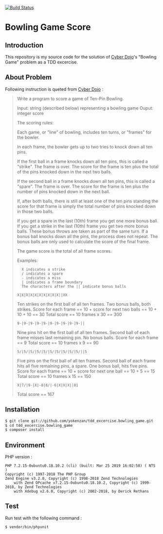 [![Build Status](https://travis-ci.org/yokenzan/tdd_excercise.bowling_game.svg?branch=master)](https://travis-ci.org/yokenzan/tdd_excercise.bowling_game)

# Bowling Game Score

## Introduction

This repository is my source code for the solution of [Cyber Dojo](http://www.cyber-dojo.org)'s "Bowling Game" problem as a TDD excercise.

## About Problem

Following instruction is queted from [Cyber Dojo](http://www.cyber-dojo.org) :

> Write a program to score a game of Ten-Pin Bowling.
> 
> Input: string (described below) representing a bowling game
> Ouput: integer score
> 
> The scoring rules:
> 
> Each game, or "line" of bowling, includes ten turns, 
> or "frames" for the bowler.
> 
> In each frame, the bowler gets up to two tries to 
> knock down all ten pins.
> 
> If the first ball in a frame knocks down all ten pins,
> this is called a "strike". The frame is over. The score 
> for the frame is ten plus the total of the pins knocked 
>   down in the next two balls.
>   
> If the second ball in a frame knocks down all ten pins, 
> this is called a "spare". The frame is over. The score 
> for the frame is ten plus the number of pins knocked 
>   down in the next ball.
>   
> If, after both balls, there is still at least one of the
> ten pins standing the score for that frame is simply
> the total number of pins knocked down in those two balls.
> 
> If you get a spare in the last (10th) frame you get one 
> more bonus ball. If you get a strike in the last (10th) 
> frame you get two more bonus balls.
> These bonus throws are taken as part of the same turn. 
> If a bonus ball knocks down all the pins, the process 
> does not repeat. The bonus balls are only used to 
> calculate the score of the final frame.
> 
> The game score is the total of all frame scores.
> 
> Examples:
>
> ```
>   X indicates a strike
>   / indicates a spare
>   - indicates a miss
>   | indicates a frame boundary
>   The characters after the || indicate bonus balls
> ```
>
> ``
> X|X|X|X|X|X|X|X|X|X||XX
> ``
>
> Ten strikes on the first ball of all ten frames.
> Two bonus balls, both strikes.
> Score for each frame == 10 + score for next two 
> balls == 10 + 10 + 10 == 30
> Total score == 10 frames x 30 == 300
> 
> ``
> 9-|9-|9-|9-|9-|9-|9-|9-|9-|9-||
> ``
>
> Nine pins hit on the first ball of all ten frames.
> Second ball of each frame misses last remaining pin.
> No bonus balls.
> Score for each frame == 9
> Total score == 10 frames x 9 == 90
> 
> ``
> 5/|5/|5/|5/|5/|5/|5/|5/|5/|5/||5
> ``
>
> Five pins on the first ball of all ten frames.
> Second ball of each frame hits all five remaining
> pins, a spare.
> One bonus ball, hits five pins.
> Score for each frame == 10 + score for next one
> ball == 10 + 5 == 15
> Total score == 10 frames x 15 == 150
>
> ``
> X|7/|9-|X|-8|8/|-6|X|X|X||81
> ``
>
> Total score == 167
>
>


## Installation

```bash
$ git clone git://github.com/yokenzan/tdd_excercise.bowling_game.git
$ cd tdd_excercise.bowling_game
$ composer install
```


## Environment

PHP version :

```
PHP 7.2.15-0ubuntu0.18.10.2 (cli) (built: Mar 25 2019 16:02:58) ( NTS )
Copyright (c) 1997-2018 The PHP Group
Zend Engine v3.2.0, Copyright (c) 1998-2018 Zend Technologies
    with Zend OPcache v7.2.15-0ubuntu0.18.10.2, Copyright (c) 1999-2018, by Zend Technologies
    with Xdebug v2.6.0, Copyright (c) 2002-2018, by Derick Rethans
```


## Test

Run test with the following command :

```bash
$ vendor/bin/phpunit
```

